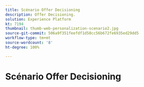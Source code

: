 ```yaml
---
title: Scénario Offer Decisioning
description: Offer Decisioning.
solution: Experience Platform
kt: 7194
thumbnail: thumb-web-personalization-scenario2.jpg
source-git-commit: 506a9f351feefdf1d58cc56b672fe6935ed29dd5
workflow-type: tm+mt
source-wordcount: '8'
ht-degree: 100%

---
```




# Scénario Offer Decisioning
